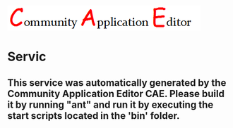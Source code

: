 ![CAE](https://github.com/PhilCAEOrg/microservice-10002/blob/master/img/logo.png)  

Servic
===================


This service was automatically generated by the Community Application Editor CAE. Please build it by running "ant" and run it by executing the start scripts located in the 'bin' folder.
---------------
